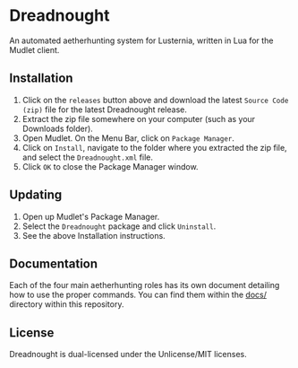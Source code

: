 Dreadnought
===========

An automated aetherhunting system for Lusternia, written in Lua for the Mudlet client.

Installation
----------

1. Click on the `releases` button above and download the latest `Source Code (zip)` file for the latest Dreadnought release.
2. Extract the zip file somewhere on your computer (such as your Downloads folder).
3. Open Mudlet. On the Menu Bar, click on `Package Manager`.
4. Click on `Install`, navigate to the folder where you extracted the zip file, and select the `Dreadnought.xml` file.
5. Click `OK` to close the Package Manager window.

Updating
--------

1. Open up Mudlet's Package Manager.
2. Select the `Dreadnought` package and click `Uninstall`.
3. See the above Installation instructions.

Documentation
-------------

Each of the four main aetherhunting roles has its own document detailing how to use the proper commands. You can find them within the [docs/](./docs/) directory within this repository.

License
-------

Dreadnought is dual-licensed under the Unlicense/MIT licenses.
